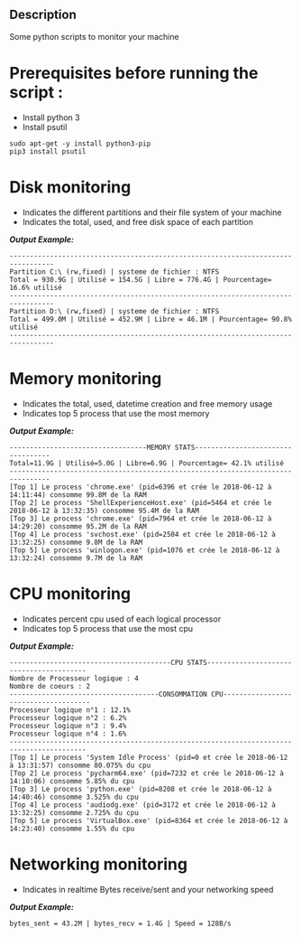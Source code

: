 ## Description
Some python scripts to monitor your machine

# Prerequisites before running the script :
- Install python 3
- Install psutil
```
sudo apt-get -y install python3-pip
pip3 install psutil
````

# Disk monitoring
- Indicates the different partitions and their file system of your machine 
- Indicates the total, used, and free disk space of each partition

***Output Example:***
```
---------------------------------------------------------------------------------
Partition C:\ (rw,fixed) | systeme de fichier : NTFS
Total = 930.9G | Utilisé = 154.5G | Libre = 776.4G | Pourcentage= 16.6% utilisé
---------------------------------------------------------------------------------
Partition D:\ (rw,fixed) | systeme de fichier : NTFS
Total = 499.0M | Utilisé = 452.9M | Libre = 46.1M | Pourcentage= 90.8% utilisé
---------------------------------------------------------------------------------
```

# Memory monitoring
- Indicates the total, used, datetime creation and free memory usage
- Indicates top 5 process that use the most memory

***Output Example:***
```
----------------------------------MEMORY STATS----------------------------------
Total=11.9G | Utilisé=5.0G | Libre=6.9G | Pourcentage= 42.1% utilisé
--------------------------------------------------------------------------------
[Top 1] Le process 'chrome.exe' (pid=6396 et crée le 2018-06-12 à 14:11:44) consomme 99.8M de la RAM
[Top 2] Le process 'ShellExperienceHost.exe' (pid=5464 et crée le 2018-06-12 à 13:32:35) consomme 95.4M de la RAM
[Top 3] Le process 'chrome.exe' (pid=7964 et crée le 2018-06-12 à 14:29:20) consomme 95.2M de la RAM
[Top 4] Le process 'svchost.exe' (pid=2504 et crée le 2018-06-12 à 13:32:25) consomme 9.8M de la RAM
[Top 5] Le process 'winlogon.exe' (pid=1076 et crée le 2018-06-12 à 13:32:24) consomme 9.7M de la RAM
```

# CPU monitoring
- Indicates percent cpu used of each logical processor
- Indicates top 5 process that use the most cpu

***Output Example:***
```
----------------------------------------CPU STATS----------------------------------------
Nombre de Processeur logique : 4 
Nombre de coeurs : 2 
-------------------------------------CONSOMMATION CPU-------------------------------------
Processeur logique n°1 : 12.1%
Processeur logique n°2 : 6.2%
Processeur logique n°3 : 9.4%
Processeur logique n°4 : 1.6%
-----------------------------------------------------------------------------------------
[Top 1] Le process 'System Idle Process' (pid=0 et crée le 2018-06-12 à 13:31:57) consomme 80.075% du cpu
[Top 2] Le process 'pycharm64.exe' (pid=7232 et crée le 2018-06-12 à 14:10:06) consomme 5.85% du cpu
[Top 3] Le process 'python.exe' (pid=8208 et crée le 2018-06-12 à 14:40:46) consomme 3.525% du cpu
[Top 4] Le process 'audiodg.exe' (pid=3172 et crée le 2018-06-12 à 13:32:25) consomme 2.725% du cpu
[Top 5] Le process 'VirtualBox.exe' (pid=8364 et crée le 2018-06-12 à 14:23:40) consomme 1.55% du cpu
```

# Networking monitoring
- Indicates in realtime Bytes receive/sent and your networking speed

***Output Example:***
```
bytes_sent = 43.2M | bytes_recv = 1.4G | Speed = 128B/s
```
